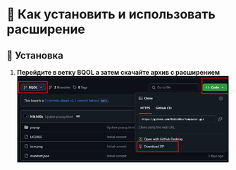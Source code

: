 # 📁 Как установить и использовать расширение

## 🔧 Установка

1. **Перейдите в ветку BQOL а затем скачайте архив с расширением**  
   ![Скриншот](How%20to%20use%20it/download.png)

